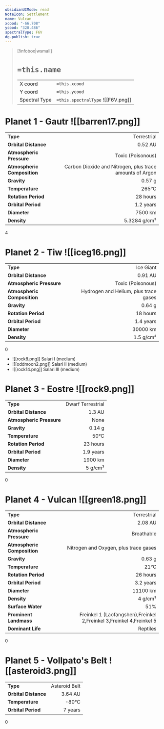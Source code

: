 ```yaml
---
obsidianUIMode: read
NoteIcon: Settlement
name: Vulcan
xcood: "-66.708"
ycood: "320.486"
spectralType: F6V
dg-publish: true
---
```

> [!infobox|wsmall]
> # `=this.name`
> | | |
> | - | - |
> | X coord | `=this.xcood` |
> | Y coord| `=this.ycood` |
> | Spectral Type | `=this.spectralType` ![[F6V.png]] |

# Planet 1 - Gautr ![[barren17.png]]
|                             |                           |
| --------------------------- | -------------------------:|
| **Type**                    |             Terrestrial |
| **Orbital Distance**        |   0.52 AU |
| **Atmospheric Pressure**    |       Toxic (Poisonous) |
| **Atmospheric Composition** |      Carbon Dioxide and Nitrogen, plus trace amounts of Argon |
| **Gravity**                 |        0.57 g |
| **Temperature**             |    265°C |
| **Rotation Period**         |  28 hours |
| **Orbital Period** | 1.2 years |
| **Diameter**                |      7500 km | 
| **Density**                 |    5.3284 g/cm³ |



4



# Planet 2 - Tiw ![[iceg16.png]]
|                             |                           |
| --------------------------- | -------------------------:|
| **Type**                    |             Ice Giant |
| **Orbital Distance**        |   0.91 AU |
| **Atmospheric Pressure**    |       Toxic (Poisonous) |
| **Atmospheric Composition** |      Hydrogen and Helium, plus trace gases |
| **Gravity**                 |        0.64 g |
| **Rotation Period**         |  18 hours |
| **Orbital Period** | 1.4 years |
| **Diameter**                |      30000 km | 
| **Density**                 |    1.5 g/cm³ |



0

- ![[rock8.png]] Salari I (medium)
- ![[oddmoon2.png]] Salari II (medium)
- ![[rock14.png]] Salari III (medium)


# Planet 3 - Eostre ![[rock9.png]]
|                             |                           |
| --------------------------- | -------------------------:|
| **Type**                    |             Dwarf Terrestrial |
| **Orbital Distance**        |   1.3 AU |
| **Atmospheric Pressure**    |       None |
| **Gravity**                 |        0.14 g |
| **Temperature**             |    50°C |
| **Rotation Period**         |  23 hours |
| **Orbital Period** | 1.9 years |
| **Diameter**                |      1900 km | 
| **Density**                 |    5 g/cm³ |



0



# Planet 4 - Vulcan ![[green18.png]]
|                             |                           |
| --------------------------- | -------------------------:|
| **Type**                    |             Terrestrial |
| **Orbital Distance**        |   2.08 AU |
| **Atmospheric Pressure**    |       Breathable |
| **Atmospheric Composition** |      Nitrogen and Oxygen, plus trace gases |
| **Gravity**                 |        0.63 g |
| **Temperature**             |    21°C |
| **Rotation Period**         |  26 hours |
| **Orbital Period** | 3.2 years |
| **Diameter**                |      11100 km | 
| **Density**                 |    4 g/cm³ |
| **Surface Water**           |           51% | 
| **Prominent Landmass**      |         Freinkel 1 (Laofangshen),Freinkel 2,Freinkel 3,Freinkel 4,Freinkel 5 | 
| **Dominant Life**           |         Reptiles |



0



# Planet 5 - Vollpato's Belt ![[asteroid3.png]]
|                             |                           |
| --------------------------- | -------------------------:|
| **Type**                    |             Asteroid Belt |
| **Orbital Distance**        |   3.64 AU |
| **Temperature**             |    -80°C |
| **Orbital Period** | 7 years |



0



